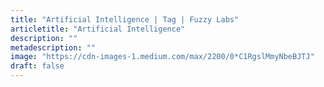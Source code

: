 ```yaml
---
title: "Artificial Intelligence | Tag | Fuzzy Labs"
articletitle: "Artificial Intelligence"
description: ""
metadescription: ""
image: "https://cdn-images-1.medium.com/max/2200/0*C1RgslMmyNbeBJTJ"
draft: false
---
```

